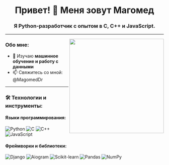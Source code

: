 <h1 align="center">Привет! 👋 Меня зовут Магомед</h1>
<h3 align="center">Я Python-разработчик с опытом в C, C++ и JavaScript.</h3>

---

<img align="right" src="https://media.giphy.com/media/L1R1tvI9svkIWwpVYr/giphy.gif" width="300"/>

### Обо мне:
- 🌱 Изучаю **машинное обучение и работу с данными**
- 📫 Свяжитесь со мной: @MagomedDr

---

### 🛠️ Технологии и инструменты:

#### **Языки программирования:**
![Python](https://img.shields.io/badge/Python-%233776AB.svg?style=flat-square&logo=python&logoColor=white)
![C](https://img.shields.io/badge/C-%23A8B9CC.svg?style=flat-square&logo=c&logoColor=white)
![C++](https://img.shields.io/badge/C++-%2300599C.svg?style=flat-square&logo=cplusplus&logoColor=white)
![JavaScript](https://img.shields.io/badge/JavaScript-%23F7DF1E.svg?style=flat-square&logo=javascript&logoColor=black)

#### **Фреймворки и библиотеки:**
![Django](https://img.shields.io/badge/Django-%23092E20.svg?style=flat-square&logo=django&logoColor=white)
![Aiogram](https://img.shields.io/badge/Aiogram-%23008FFF.svg?style=flat-square&logo=telegram&logoColor=white)
![Scikit-learn](https://img.shields.io/badge/Scikit--learn-%23F7931E.svg?style=flat-square&logo=scikit-learn&logoColor=black)
![Pandas](https://img.shields.io/badge/Pandas-%23150458.svg?style=flat-square&logo=pandas&logoColor=white)
![NumPy](https://img.shields.io/badge/NumPy-%23013243.svg?style=flat-square&logo=numpy&logoColor=white)

